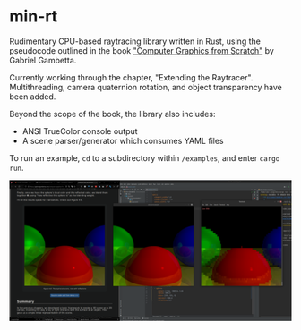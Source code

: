 min-rt
===

Rudimentary CPU-based raytracing library written in Rust, using the pseudocode outlined in the book ["Computer Graphics from Scratch"](https://gabrielgambetta.com/computer-graphics-from-scratch/) by Gabriel Gambetta. 

Currently working through the chapter, "Extending the Raytracer". Multithreading, camera quaternion rotation, and object transparency have been added. 

Beyond the scope of the book, the library also includes:
- ANSI TrueColor console output 
- A scene parser/generator which consumes YAML files

To run an example, `cd` to a subdirectory within `/examples`, and enter `cargo run`.

![](supporting/screenshot1.png)

